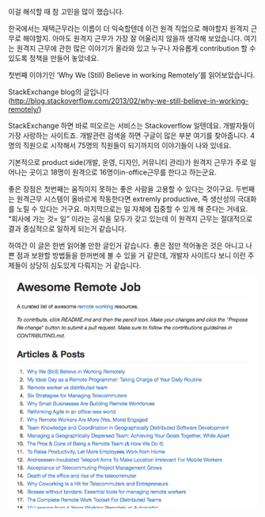 이걸 해석할 때 참 고민을 많이 했습니다.

한국에서는 재택근무라는 이름이 더 익숙할텐데 이건 원격 직업으로 해야할지 원격지 근무로 해야할지.
아마도 원격지 근무가 가장 잘 어울리지 않을까 생각해 보았습니다.
여기는 원격지 근무에 관한 많은 이야기가 올라와 있고 누구나 자유롭게 contribution 할 수 있도록 정책을 만들어 놓았네요.

첫번째 이야기인 ‘Why We (Still) Believe in working Remotely’를 읽어보았습니다.

StackExchange blog의 글입니다 (http://blog.stackoverflow.com/2013/02/why-we-still-believe-in-working-remotely/)

StackExchange 하면 바로 떠오르는 서비스는 Stackoverflow 일텐데요. 개발자들이 가장 사랑하는 사이트죠. 개발관련 검색을 하면 구글이 많은 부분 여기를 찾아줍니다. 4명의 직원으로 시작해서 75명의 직원들이 되기까지의 이야기들이 나와 있네요.

기본적으로 product side(개발, 운영, 디자인, 커뮤니티 관리)가 원격지 근무가 주로 일어나는 곳이고 18명이 원격으로 16명이in-office근무를 한다고 하는군요.

좋은 장점은 첫번째는 움직이지 못하는 좋은 사람을 고용할 수 있다는 것이구요. 두번째는 원격근무 시스템이 올바르게 작동한다면 extremly productive, 즉 생산성의 극대화를 노릴 수 있다는 거구요. 마지막으로는 일 자체에 집중할 수 있게 해 준다는 거네요.
“회사에 가는 것= 일” 이라는 공식을 모두가 갖고 있는데 이 원격지 근무는 절대적으로 결과 중심적으로 일하게 되는거 같습니다.

하여간 이 글은 한번 읽어볼 만한 글인거 같습니다. 좋은 점만 적어놓은 것은 아니고 나쁜 점과 보완할 방법들을 한꺼번에 볼 수 있을 거 같은데, 개발자 사이트다 보니 이런 주제들이 상당히 심도있게 다뤄지는 거 같습니다.

![이미지1](img/001-15.png)
